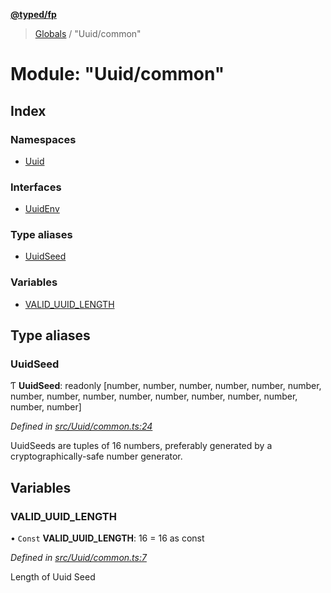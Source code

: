 **[@typed/fp](../README.md)**

> [Globals](../globals.md) / "Uuid/common"

# Module: "Uuid/common"

## Index

### Namespaces

* [Uuid](_uuid_common_.uuid.md)

### Interfaces

* [UuidEnv](../interfaces/_uuid_common_.uuidenv.md)

### Type aliases

* [UuidSeed](_uuid_common_.md#uuidseed)

### Variables

* [VALID\_UUID\_LENGTH](_uuid_common_.md#valid_uuid_length)

## Type aliases

### UuidSeed

Ƭ  **UuidSeed**: readonly [number, number, number, number, number, number, number, number, number, number, number, number, number, number, number, number]

*Defined in [src/Uuid/common.ts:24](https://github.com/TylorS/typed-fp/blob/41076ce/src/Uuid/common.ts#L24)*

UuidSeeds are tuples of 16 numbers, preferably generated by a cryptographically-safe number generator.

## Variables

### VALID\_UUID\_LENGTH

• `Const` **VALID\_UUID\_LENGTH**: 16 = 16 as const

*Defined in [src/Uuid/common.ts:7](https://github.com/TylorS/typed-fp/blob/41076ce/src/Uuid/common.ts#L7)*

Length of Uuid Seed
